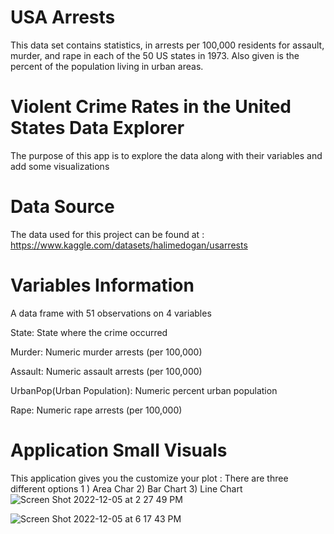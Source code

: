 # USA Arrests 
This data set contains statistics, in arrests per 100,000 residents for assault, murder, and rape in each of the 50 US states in 1973. Also given is the percent of the population living in urban areas.

# Violent Crime Rates in the United States Data Explorer
The purpose of this app is to explore the data along with their variables and add some visualizations

# Data Source
The data used for this project can be found at : https://www.kaggle.com/datasets/halimedogan/usarrests

# Variables Information
A data frame with 51 observations on 4 variables


State: State where the crime occurred

Murder: Numeric murder arrests (per 100,000)

Assault: Numeric assault arrests (per 100,000)

UrbanPop(Urban Population): Numeric percent urban population

Rape: Numeric rape arrests (per 100,000)
 
 # Application Small Visuals 
 This application gives you the customize your plot : There are three different options 1 ) Area Char 2) Bar Chart 3) Line Chart
![Screen Shot 2022-12-05 at 2 27 49 PM](https://user-images.githubusercontent.com/31453441/205725894-b4ffe188-a413-45b9-b9cb-aece1c4a77fb.png)

![Screen Shot 2022-12-05 at 6 17 43 PM](https://user-images.githubusercontent.com/31453441/205764077-e6139d22-3fb3-43e7-8518-8dd43eb7fe59.png)
